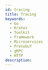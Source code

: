 ```yaml
---
id: tracing
title: Tracing
keywords:
  - Go
  - Kratos
  - Toolkit
  - Framework
  - Microservices
  - Protobuf
  - gRPC
  - HTTP
description:
---
```



